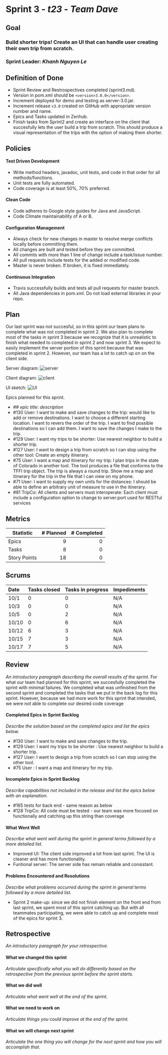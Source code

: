 # Sprint 3 - *t23* - *Team Dave*

## Goal

### Build shorter trips! Create an UI that can handle user creating their own trip from scratch.
### Sprint Leader: *Khanh Nguyen Le*

## Definition of Done

* Sprint Review and Restrospectives completed (sprint3.md).
* Version in pom.xml should be `<version>3.0.0</version>`.
* Increment deployed for demo and testing as server-3.0.jar.
* Increment release `v3.0` created on GitHub with appropriate version number and name.
* Epics and Tasks updated in Zenhub.
* Finish tasks from Sprint2 and create an interface on the client that succesfully lets the user build a trip from scratch. This should produce a visual representation of the trips with the option of making them shorter.


## Policies

#### Test Driven Development
* Write method headers, javadoc, unit tests, and code in that order for all methods/functions.
* Unit tests are fully automated.
* Code coverage is at least 50%, 70% preferred.
#### Clean Code
* Code adheres to Google style guides for Java and JavaScript.
* Code Climate maintainability of A or B.
#### Configuration Management
* Always check for new changes in master to resolve merge conflicts locally before committing them.
* All changes are built and tested before they are committed.
* All commits with more than 1 line of change include a task/issue number.
* All pull requests include tests for the added or modified code.
* Master is never broken.  If broken, it is fixed immediately.
#### Continuous Integration
* Travis successfully builds and tests all pull requests for master branch.
* All Java dependencies in pom.xml.  Do not load external libraries in your repo. 


## Plan

Our last sprint was not succesful, so in this sprint our team plans to complete what was not completed in sprint 2. We also plan to complete most of the tasks in sprint 3 because we recognize that it is unrealistic to finish what needed to completed in sprint 2 and now sprint 3. We expect to easily implement the server portion of this sprint because that was completed in sprint 2. However, our team has a lot to catch up on on the client side. 

Server diagram:
![server](https://github.com/csu18fa314/t23/blob/master/team/sprint3/image1.jpeg)

Client diagram:
![client](https://github.com/csu18fa314/t23/blob/master/team/sprint3/IMG_6505.jpg)

UI sketch:
![UI](https://github.com/csu18fa314/t23/blob/master/team/sprint3/image1%20(1).jpeg)


Epics planned for this sprint.

* *## epic title: description*
* #130 User: I want to make and save changes to the trip:  would like to add or remove destinations.
I want to choose a different starting location.
I want to revers the order of the trip.
I want to find possible destinations so I can add them.
I want to save the changes I make to the trip.
* #129 User: I want my trips to be shorter: Use nearest neighbor to build a shorter trip.
* #127 User: I want to design a trip from scratch so I can stop using the other tool: Create an empty itinerary.
* #75 User: I want a map and itinerary for my trip: I plan trips in the state of Colorado in another tool. The tool produces a file that conforms to the TFFI trip object. The trip is always a round trip. Show me a map and itinerary for the trip in the file that I can view on my phone.
* #71 User: I want to supply my own units for the distances: I should be able to define an arbitrary unit of measure to use in the itinerary.
* #81 TripCo: All clients and servers must interoperate: Each client must include a configuration option to change to server:port used for RESTful services



## Metrics

| Statistic | # Planned | # Completed |
| --- | ---: | ---: |
| Epics | 9 | 0 |
| Tasks |  8   | 0 | 
| Story Points |  18  | 0 | 


## Scrums

| Date | Tasks closed  | Tasks in progress | Impediments |
| :--- | :--- | :--- | :--- |
| 10/1 | 0 | 0 | N/A | 
| 10/3 | 0 | 0 | N/A |
| 10/5 | 0 | 2 | N/A |
| 10/10 | 0 | 6 | N/A |
| 10/12 | 6 | 3 | N/A |
| 10/15 | 7 | 3 | N/A |
| 10/17 | 7 | 5 | N/A |

## Review

*An introductory paragraph describing the overall results of the sprint.*
For what our team had planned for this sprint, we succesfully completed the sprint with minimal failures.
We completed what was unfinished from the second sprint and completed the tasks that we put in the back log for this sprint.
However, because we had more work for this sprint that intended, we were not able to complete our desired code coverage

#### Completed Epics in Sprint Backlog 

*Describe the solution based on the completed epics and list the epics below.*

* #130 User: I want to make and save changes to the trip.
* #129 User: I want my trips to be shorter : Use nearest neighbor to build a shorter trip.
* #127 User: I want to design a trip from scratch so I can stop using the other tool.
* #75 User : I want a map and itinerary for my trip.

#### Incomplete Epics in Sprint Backlog 

*Describe capabilities not included in the release and list the epics below with an explanation.*

* #165 tests for back end - same reason as below
* #128 TripCo: All code must be tested - our team was more focused on functionally and catching up this string than coverage

#### What Went Well

*Describe what went well during the sprint in general terms followed by a more detailed list.*

* Improved UI: The client side improved a lot from last sprint. The UI is cleaner and has more functionality.
* Funtional server: The server side has remain reliable and consistant.

#### Problems Encountered and Resolutions

*Describe what problems occurred during the sprint in general terms followed by a more detailed list.*

* Sprint 2 make-up: since we did not finish element on the front end from last sprint, we spent most of this sprint catching up. But with all teammates participating, we were able to catch up and complete most of the epics for sprint 3.

## Retrospective

*An introductory paragraph for your retrospective.*

#### What we changed this sprint

*Articulate specifically what you will do differently based on the retrospective from the previous sprint before the sprint starts.*

#### What we did well

*Articulate what went well at the end of the sprint.*

#### What we need to work on

*Articulate things you could improve at the end of the sprint.*

#### What we will change next sprint 

*Articulate the one thing you will change for the next sprint and how you will accomplish that.*
